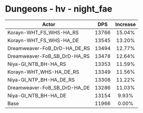 # Dungeons - hv - night_fae
| Actor | DPS | Increase |
|---|:---:|:---:|
|Korayn-WHT_FS_WHS-HA_RS|13766|15.04%|
|Korayn-WHT_FS_WHS-HA_DE|13545|13.20%|
|Dreamweaver-FoB_DrD-HA_DE_RS|13494|12.77%|
|Dreamweaver-FoB_SB_DrD-HA_RS|13478|12.64%|
|Niya-GI_NTB_BH-HA_RS|13353|11.59%|
|Korayn-WHT_WHS-HA_DE_RS|13349|11.56%|
|Niya-GI_NTP_BH-HA_DE_RS|13308|11.22%|
|Dreamweaver-FoB_SB_DrD-HA_DE|13286|11.03%|
|Niya-GI_NTB_BH-HA_DE|13154|9.93%|
|Base|11966|0.00%|
